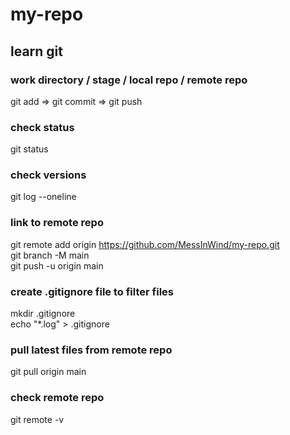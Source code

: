 # my-repo

## learn git

### work directory / stage / local repo / remote repo
git add => git commit => git push

### check status
git status

### check versions
git log --oneline

### link to remote repo
git remote add origin https://github.com/MessInWind/my-repo.git <br>
git branch -M main <br>
git push -u origin main <br>

### create .gitignore file to filter files
mkdir .gitignore <br>
echo "*.log" > .gitignore

### pull latest files from remote repo
git pull origin main

### check remote repo
git remote -v
